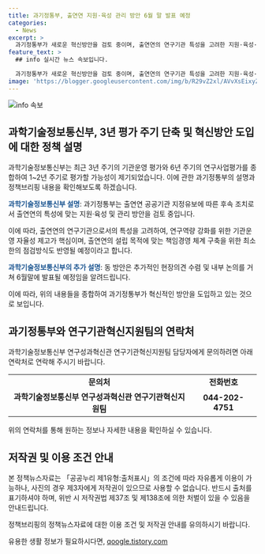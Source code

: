 ```yaml
---
title: 과기정통부, 출연연 지원·육성 관리 방안 6월 말 발표 예정
categories:
  - News
excerpt: >
  과기정통부가 새로운 혁신방안을 검토 중이며, 출연연의 연구기관 특성을 고려한 지원·육성·관리 방안을 반영할 예정이다. 이는 연간 운영평가와 연구사업평가를 1~2년 주기로 종합하는 방향으로 나아가고 있으며, 출연연의 연구역량 강화와 책임경영 체계 구축이 중요시되고 있다. 추가적인 내부 논의를 거친 후, 이 방안은 6월말에 발표될 예정이다.
feature_text: >
  ## info 실시간 뉴스 속보입니다.

  과기정통부가 새로운 혁신방안을 검토 중이며, 출연연의 연구기관 특성을 고려한 지원·육성·관리 방안을 반영할 예정이다. 이는 연간 운영평가와 연구사업평가를 1~2년 주기로 종합하는 방향으로 나아가고 있으며, 출연연의 연구역량 강화와 책임경영 체계 구축이 중요시되고 있다. 추가적인 내부 논의를 거친 후, 이 방안은 6월말에 발표될 예정이다.
image: 'https://blogger.googleusercontent.com/img/b/R29vZ2xl/AVvXsEixyZcFfHzMRdzZMjFBmAUKJYCLCGyLL1o632UiGVXcaFdKo_bkvkuCioo0uUKlGfBVcT3P84aROyZIXSBEx3Aw5nCQ3pTgDom1WDC4m8eifvWiAmWEEVb4x6G_l8C0QH225ldMjyaFvpxGEBGNO37VmDTDMHGhJPq73UglMfDca1-0aw/s1600/blogspot.png'
---
```


<p><img src="https://blogger.googleusercontent.com/img/b/R29vZ2xl/AVvXsEixyZcFfHzMRdzZMjFBmAUKJYCLCGyLL1o632UiGVXcaFdKo_bkvkuCioo0uUKlGfBVcT3P84aROyZIXSBEx3Aw5nCQ3pTgDom1WDC4m8eifvWiAmWEEVb4x6G_l8C0QH225ldMjyaFvpxGEBGNO37VmDTDMHGhJPq73UglMfDca1-0aw/s1600/blogspot.png" alt="info 속보" /></p>

<h2 data-ke-size="size26">과학기술정보통신부, 3년 평가 주기 단축 및 혁신방안 도입에 대한 정책 설명</h2>

<p>과학기술정보통신부는 최근 3년 주기의 기관운영 평가와 6년 주기의 연구사업평가를 종합하여 1~2년 주기로 평가할 가능성이 제기되었습니다. 이에 관한 과기정통부의 설명과 정책브리핑 내용을 확인해보도록 하겠습니다.</p>

<p data-ke-size="size16"><b><span style="color: #1a5490;">과학기술정보통신부 설명</span></b>: 과기정통부는 출연연 공공기관 지정유보에 따른 후속 조치로서 출연연의 특성에 맞는 지원·육성 및 관리 방안을 검토 중입니다.</p>

<p>이에 따라, 출연연의 연구기관으로서의 특성을 고려하여, 연구역량 강화를 위한 기관운영 자율성 제고가 핵심이며, 출연연의 설립 목적에 맞는 책임경영 체계 구축을 위한 최소한의 점검방식도 반영될 예정이라고 합니다.</p>

<p data-ke-size="size16"><b><span style="color: #1a5490;">과학기술정보통신부의 추가 설명</span></b>: 동 방안은 추가적인 현장의견 수렴 및 내부 논의를 거쳐 6월말에 발표될 예정임을 알려드립니다.</p>

<p>이에 따라, 위의 내용들을 종합하여 과기정통부가 혁신적인 방안을 도입하고 있는 것으로 보입니다.</p>

<h2 data-ke-size="size26">과기정통부와 연구기관혁신지원팀의 연락처</h2>

<p>과학기술정보통신부 연구성과혁신관 연구기관혁신지원팀 담당자에게 문의하려면 아래 연락처로 연락해 주시기 바랍니다.</p>

<table>
  <tr>
    <td style="text-align: center; height: 17px;"><b>문의처</b></td>
    <td style="text-align: center; height: 17px;"><b>전화번호</b></td>
  </tr>
  <tr>
    <td style="text-align: center; height: 17px;"><b>과학기술정보통신부 연구성과혁신관 연구기관혁신지원팀</b></td>
    <td style="text-align: center; height: 17px;"><b>044-202-4751</b></td>
  </tr>
</table>

<p>위의 연락처를 통해 원하는 정보나 자세한 내용을 확인하실 수 있습니다.</p>

<h2 data-ke-size="size26">저작권 및 이용 조건 안내</h2>

<p>본 정책뉴스자료는 「공공누리 제1유형:출처표시」의 조건에 따라 자유롭게 이용이 가능하나, 사진의 경우 제3자에게 저작권이 있으므로 사용할 수 없습니다. 반드시 출처를 표기하셔야 하며, 위반 시 저작권법 제37조 및 제138조에 의한 처벌이 있을 수 있음을 안내드립니다.</p>

<p>정책브리핑의 정책뉴스자료에 대한 이용 조건 및 저작권 안내를 유의하시기 바랍니다.</p>
유용한 생활 정보가 필요하시다면, <a href="https://qoogle.tistory.com" rel="dofollow">qoogle.tistory.com</a>


